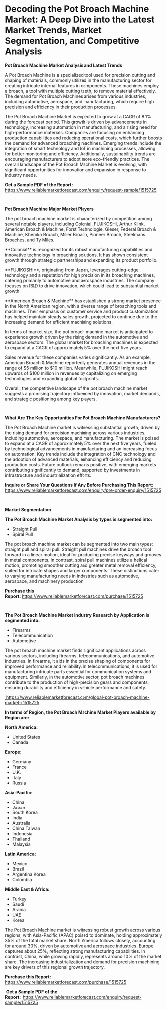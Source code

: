 <p><h1>Decoding the Pot Broach Machine Market: A Deep Dive into the Latest Market Trends, Market Segmentation, and Competitive Analysis</h1></p><p><strong>Pot Broach Machine Market Analysis and Latest Trends</strong></p>
<p><p>A Pot Broach Machine is a specialized tool used for precision cutting and shaping of materials, commonly utilized in the manufacturing sector for creating intricate internal features in components. These machines employ a broach, a tool with multiple cutting teeth, to remove material effectively. The demand for Pot Broach Machines arises from various industries, including automotive, aerospace, and manufacturing, which require high precision and efficiency in their production processes.</p><p>The Pot Broach Machine Market is expected to grow at a CAGR of 8.1% during the forecast period. This growth is driven by advancements in technology, increasing automation in manufacturing, and a rising need for high-performance materials. Companies are focusing on enhancing production capabilities and reducing operational costs, which further boosts the demand for advanced broaching machines. Emerging trends include the integration of smart technology and IoT in machining processes, allowing for better monitoring and efficiency. Additionally, sustainability trends are encouraging manufacturers to adopt more eco-friendly practices. The overall landscape of the Pot Broach Machine Market is evolving, with significant opportunities for innovation and expansion in response to industry needs.</p></p>
<p><strong>Get a Sample PDF of the Report:&nbsp;</strong> <a href="https://www.reliablemarketforecast.com/enquiry/request-sample/1515725?utm_campaign=3530&utm_medium=2&utm_source=Github&utm_content=ia&utm_term=12042025&utm_id=pot-broach-machine">https://www.reliablemarketforecast.com/enquiry/request-sample/1515725</a></p>
<p>&nbsp;</p>
<p><strong>Pot Broach Machine Major Market Players</strong></p>
<p><p>The pot broach machine market is characterized by competition among several notable players, including Colonial, FUJIKOSHI, Arthur Klink, American Broach & Machine, Forst Technologie, Gleser, Federal Broach & Machine, Khemka Broach, Miller Broach, Pioneer Broach, Steelmans Broaches, and Ty Miles. </p><p>**Colonial** is recognized for its robust manufacturing capabilities and innovative technology in broaching solutions. It has shown consistent growth through strategic partnerships and expanding its product portfolio.</p><p>**FUJIKOSHI**, originating from Japan, leverages cutting-edge technology and a reputation for high precision in its broaching machines, catering primarily to automotive and aerospace industries. The company focuses on R&D to drive innovation, which could lead to substantial market growth.</p><p>**American Broach & Machine** has established a strong market presence in the North American region, with a diverse range of broaching tools and machines. Their emphasis on customer service and product customization has helped maintain steady sales growth, projected to continue due to the increasing demand for efficient machining solutions.</p><p>In terms of market size, the pot broach machine market is anticipated to experience growth driven by the rising demand in the automotive and aerospace sectors. The global market for broaching machines is expected to expand at a CAGR of approximately 5% over the next five years.</p><p>Sales revenue for these companies varies significantly. As an example, American Broach & Machine reportedly generates annual revenues in the range of $5 million to $10 million. Meanwhile, FUJIKOSHI might reach upwards of $100 million in revenues by capitalizing on emerging technologies and expanding global footprints.</p><p>Overall, the competitive landscape of the pot broach machine market suggests a promising trajectory influenced by innovation, market demands, and strategic positioning among key players.</p></p>
<p>&nbsp;</p>
<p><strong>What Are The Key Opportunities For Pot Broach Machine Manufacturers?</strong></p>
<p><p>The Pot Broach Machine market is witnessing substantial growth, driven by the rising demand for precision machining across various industries, including automotive, aerospace, and manufacturing. The market is poised to expand at a CAGR of approximately 5% over the next five years, fueled by technological advancements in manufacturing and an increasing focus on automation. Key trends include the integration of CNC technology and the adoption of advanced materials, enhancing efficiency and reducing production costs. Future outlook remains positive, with emerging markets contributing significantly to demand, supported by investments in infrastructure and industrialization efforts.</p></p>
<p><strong>Inquire or Share Your Questions If Any Before Purchasing This Report:</strong> <a href="https://www.reliablemarketforecast.com/enquiry/pre-order-enquiry/1515725?utm_campaign=3530&utm_medium=2&utm_source=Github&utm_content=ia&utm_term=12042025&utm_id=pot-broach-machine">https://www.reliablemarketforecast.com/enquiry/pre-order-enquiry/1515725</a></p>
<p>&nbsp;</p>
<p><strong>Market Segmentation</strong></p>
<p><strong>The Pot Broach Machine Market Analysis by types is segmented into:</strong></p>
<p><ul><li>Straight Pull</li><li>Spiral Pull</li></ul></p>
<p><p>The pot broach machine market can be segmented into two main types: straight pull and spiral pull. Straight pull machines drive the broach tool forward in a linear motion, ideal for producing precise keyways and grooves in metal components. In contrast, spiral pull machines utilize a helical motion, promoting smoother cutting and greater metal removal efficiency, suited for intricate shapes and larger components. These distinctions cater to varying manufacturing needs in industries such as automotive, aerospace, and machinery production.</p></p>
<p><strong>Purchase this Report:&nbsp;</strong><a href="https://www.reliablemarketforecast.com/purchase/1515725?utm_campaign=3530&utm_medium=2&utm_source=Github&utm_content=ia&utm_term=12042025&utm_id=pot-broach-machine">https://www.reliablemarketforecast.com/purchase/1515725</a></p>
<p>&nbsp;</p>
<p><strong>The Pot Broach Machine Market Industry Research by Application is segmented into:</strong></p>
<p><ul><li>Firearms</li><li>Telecommunication</li><li>Automotive</li></ul></p>
<p><p>The pot broach machine market finds significant applications across various sectors, including firearms, telecommunications, and automotive industries. In firearms, it aids in the precise shaping of components for improved performance and reliability. In telecommunications, it is used for manufacturing intricate parts essential for communication systems and equipment. Similarly, in the automotive sector, pot broach machines contribute to the production of high-precision gears and components, ensuring durability and efficiency in vehicle performance and safety.</p></p>
<p><a href="https://www.reliablemarketforecast.com/global-pot-broach-machine-market-r1515725?utm_campaign=3530&utm_medium=2&utm_source=Github&utm_content=ia&utm_term=12042025&utm_id=pot-broach-machine">&nbsp;https://www.reliablemarketforecast.com/global-pot-broach-machine-market-r1515725</a></p>
<p><strong>In terms of Region, the Pot Broach Machine Market Players available by Region are:</strong></p>
<p>
    <p> <strong> North America: </strong>
        <ul>
            <li>United States</li>
            <li>Canada</li>
        </ul>
        </p> 
    <p> <strong> Europe: </strong>
        <ul>
            <li>Germany</li>
            <li>France</li>
            <li>U.K.</li>
            <li>Italy</li>
            <li>Russia</li>
        </ul>
        </p> 
    <p> <strong> Asia-Pacific: </strong>
        <ul>
            <li>China</li>
            <li>Japan</li>
            <li>South Korea</li>
            <li>India</li>
            <li>Australia</li>
            <li>China Taiwan</li>
            <li>Indonesia</li>
            <li>Thailand</li>
            <li>Malaysia</li>
        </ul>
        </p> 
    <p> <strong> Latin America: </strong>
        <ul>
            <li>Mexico</li>
            <li>Brazil</li>
            <li>Argentina Korea</li>
            <li>Colombia</li>
        </ul>
        </p> 
    <p> <strong> Middle East & Africa: </strong>
        <ul>
            <li>Turkey</li>
            <li>Saudi</li>
            <li>Arabia</li>
            <li>UAE</li>
            <li>Korea</li>
        </ul>
    </p>
    </p>
<p><p>The Pot Broach Machine market is witnessing robust growth across various regions, with Asia-Pacific (APAC) poised to dominate, holding approximately 35% of the total market share. North America follows closely, accounting for around 30%, driven by automotive and aerospace industries. Europe captures about 25%, reflecting strong manufacturing capabilities. In contrast, China, while growing rapidly, represents around 10% of the market share. The increasing industrialization and demand for precision machining are key drivers of this regional growth trajectory.</p></p>
<p><strong>Purchase this Report: </strong><a href="https://www.reliablemarketforecast.com/purchase/1515725?utm_campaign=3530&utm_medium=2&utm_source=Github&utm_content=ia&utm_term=12042025&utm_id=pot-broach-machine">https://www.reliablemarketforecast.com/purchase/1515725</a></p>
<p>&nbsp;<strong>Get a Sample PDF of the Report:&nbsp;&nbsp;</strong><a href="https://www.reliablemarketforecast.com/enquiry/request-sample/1515725?utm_campaign=3530&utm_medium=2&utm_source=Github&utm_content=ia&utm_term=12042025&utm_id=pot-broach-machine">https://www.reliablemarketforecast.com/enquiry/request-sample/1515725</a></p>
<p><strong></strong></p>
<p><p></p><p></p><p></p></p>